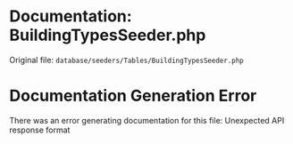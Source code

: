 # Documentation: BuildingTypesSeeder.php

Original file: `database/seeders/Tables/BuildingTypesSeeder.php`

# Documentation Generation Error

There was an error generating documentation for this file: Unexpected API response format